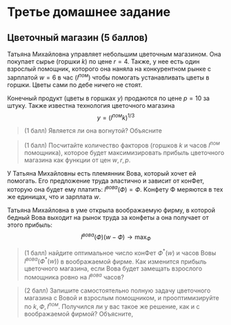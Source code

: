 # Третье домашнее задание

## Цветочный магазин (5 баллов)

Татьяна Михайловна управляет небольшим цветочным магазином. Она покупает сырье (горшки $k$) по цене $r = 4$. Также, у нее есть один взрослый помощник, которого она наняла на конкурентном рынке с зарплатой $w= 6$ в час ($l^{пом}$) чтобы помогать устанавливать цветы в горшки. Цветы сами по дебе ничего не стоят. 

Конечный продукт (цветы в горшках $y$) продаются по цене $p = 10$ за штуку. Также известна технология цветочного магазина $$y = (l^{пом} k)^{1/3}$$

> (1 балл) Является ли она вогнутой? Объясните

> (1 балл) Посчитайте количество факторов (горшков $k$ и часов $l^{пом}$ помощника), которое будет максимизировать прибыль цветочного магазина как функции от цен $w,r,p$.

У Татьяна Михайловны есть племянник Вова, который хочет ей помогать. Его предложение труда эластично и зависит от конФет, которую она будет ему платить: $l^{вова}(Ф) = Ф$. Kонфетy Ф меряются в тех же единицах, что и зарплата $w$.

Татьяна Михайловна в уме открыла воображаемую фирму, в которой бедный Вова выходит на рынок труда за конфеты а она получает от этого прибыль: $$ l^{вова}(Ф)(w-Ф) \to \max_{Ф}$$

> (1 балл) найдите оптимальное число конФет $Ф^{\ast}(w)$ и часов Вовы $l^{вова}(Ф^{\ast}(w))$ в воображаемой фирме. Как изменится прибыль цветочного магазина, если Вова будет замещать взрослого помощника ровно на $l^{вова}$ часов?

> (2 балл) Запишите самостоятельно полную задачу цветочного магазина с Вовой и взрослым помощником, и прооптимизируйте по $k, Ф, l^{пом}$. Получился ли у вас такое же решение, как и с воображаемой фирмой? Объясните, 